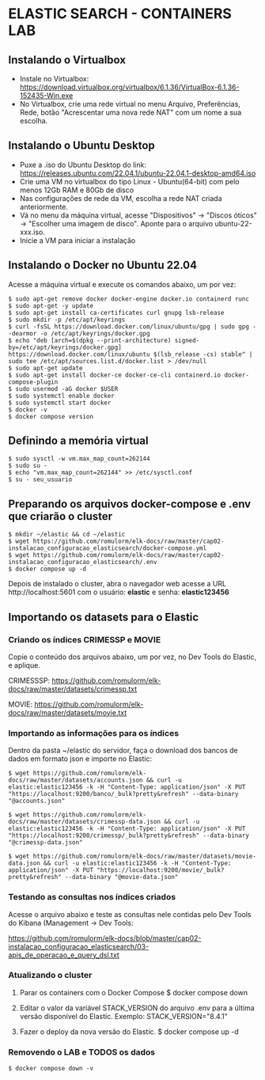 # ELASTIC SEARCH - CONTAINERS LAB

## Instalando o Virtualbox
* Instale no Virtualbox: https://download.virtualbox.org/virtualbox/6.1.36/VirtualBox-6.1.36-152435-Win.exe
* No Virtualbox, crie uma rede virtual no menu Arquivo, Preferências, Rede, botão "Acrescentar uma nova rede NAT" com um nome a sua escolha.

## Instalando o Ubuntu Desktop
* Puxe a .iso do Ubuntu Desktop do link: https://releases.ubuntu.com/22.04.1/ubuntu-22.04.1-desktop-amd64.iso
* Crie uma VM no virtualbox do tipo Linux - Ubuntu(64-bit) com pelo menos 12Gb RAM e 80Gb de disco
* Nas configurações de rede da VM, escolha a rede NAT criada anteriormente.
* Vá no menu da máquina virtual, acesse "Dispositivos" -> "Discos óticos" -> "Escolher uma imagem de disco". Aponte para o arquivo ubuntu-22-xxx.iso.
* Inicie a VM para iniciar a instalação

## Instalando o Docker no Ubuntu 22.04

Acesse a máquina virtual e execute os comandos abaixo, um por vez:

    $ sudo apt-get remove docker docker-engine docker.io containerd runc
    $ sudo apt-get -y update
    $ sudo apt-get install ca-certificates curl gnupg lsb-release
    $ sudo mkdir -p /etc/apt/keyrings
    $ curl -fsSL https://download.docker.com/linux/ubuntu/gpg | sudo gpg --dearmor -o /etc/apt/keyrings/docker.gpg
    $ echo "deb [arch=$(dpkg --print-architecture) signed-by=/etc/apt/keyrings/docker.gpg] https://download.docker.com/linux/ubuntu $(lsb_release -cs) stable" | sudo tee /etc/apt/sources.list.d/docker.list > /dev/null
    $ sudo apt-get update
    $ sudo apt-get install docker-ce docker-ce-cli containerd.io docker-compose-plugin
    $ sudo usermod -aG docker $USER
    $ sudo systemctl enable docker
    $ sudo systemctl start docker
    $ docker -v
    $ docker compose version
    
## Definindo a memória virtual

    $ sudo sysctl -w vm.max_map_count=262144
    $ sudo su -
    $ echo "vm.max_map_count=262144" >> /etc/sysctl.conf
    $ su - seu_usuario

## Preparando os arquivos docker-compose e .env que criarão o cluster
    $ mkdir ~/elastic && cd ~/elastic
    $ wget https://github.com/romulorm/elk-docs/raw/master/cap02-instalacao_configuracao_elasticsearch/docker-compose.yml
    $ wget https://github.com/romulorm/elk-docs/raw/master/cap02-instalacao_configuracao_elasticsearch/.env
    $ docker compose up -d

Depois de instalado o cluster, abra o navegador web acesse a URL http://localhost:5601 com o usuário: **elastic** e senha: **elastic123456**

## Importando os datasets para o Elastic

### Criando os índices CRIMESSP e MOVIE

Copie o conteúdo dos arquivos abaixo, um por vez, no Dev Tools do Elastic, e aplique.

CRIMESSSP: https://github.com/romulorm/elk-docs/raw/master/datasets/crimessp.txt

MOVIE: https://github.com/romulorm/elk-docs/raw/master/datasets/movie.txt

### Importando as informações para os índices

Dentro da pasta ~/elastic do servidor, faça o download dos bancos de dados em formato json e importe no Elastic:

    $ wget https://github.com/romulorm/elk-docs/raw/master/datasets/accounts.json && curl -u elastic:elastic123456 -k -H "Content-Type: application/json" -X PUT "https://localhost:9200/banco/_bulk?pretty&refresh" --data-binary "@accounts.json"
    
    $ wget https://github.com/romulorm/elk-docs/raw/master/datasets/crimessp-data.json && curl -u elastic:elastic123456 -k -H "Content-Type: application/json" -X PUT "https://localhost:9200/crimessp/_bulk?pretty&refresh" --data-binary "@crimessp-data.json"
    
    $ wget https://github.com/romulorm/elk-docs/raw/master/datasets/movie-data.json && curl -u elastic:elastic123456 -k -H "Content-Type: application/json" -X PUT "https://localhost:9200/movie/_bulk?pretty&refresh" --data-binary "@movie-data.json"
             
   
### Testando as consultas nos índices criados

Acesse o arquivo abaixo e teste as consultas nele contidas pelo Dev Tools do Kibana (Management -> Dev Tools:

https://github.com/romulorm/elk-docs/blob/master/cap02-instalacao_configuracao_elasticsearch/03-apis_de_operacao_e_query_dsl.txt


### Atualizando o cluster

1) Parar os containers com o Docker Compose
    $ docker compose down

2) Editar o valor da variável STACK_VERSION do arquivo .env para a última versão disponível do Elastic.
Exemplo: STACK_VERSION="8.4.1"

3) Fazer o deploy da nova versão do Elastic.
    $ docker compose up -d


### Removendo o LAB e TODOS os dados

    $ docker compose down -v
